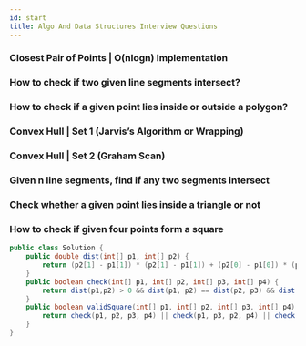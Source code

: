 ```yaml
---
id: start
title: Algo And Data Structures Interview Questions
---
```


### Closest Pair of Points | O(nlogn) Implementation
### How to check if two given line segments intersect?
### How to check if a given point lies inside or outside a polygon?
### Convex Hull | Set 1 (Jarvis’s Algorithm or Wrapping)
### Convex Hull | Set 2 (Graham Scan)
### Given n line segments, find if any two segments intersect
### Check whether a given point lies inside a triangle or not

### How to check if given four points form a square

```java
public class Solution {
    public double dist(int[] p1, int[] p2) {
        return (p2[1] - p1[1]) * (p2[1] - p1[1]) + (p2[0] - p1[0]) * (p2[0] - p1[0]);
    }
    public boolean check(int[] p1, int[] p2, int[] p3, int[] p4) {
        return dist(p1,p2) > 0 && dist(p1, p2) == dist(p2, p3) && dist(p2, p3) == dist(p3, p4) && dist(p3, p4) == dist(p4, p1) && dist(p1, p3) == dist(p2, p4);
    }
    public boolean validSquare(int[] p1, int[] p2, int[] p3, int[] p4) {
        return check(p1, p2, p3, p4) || check(p1, p3, p2, p4) || check(p1, p2, p4, p3);
    }
}
```
